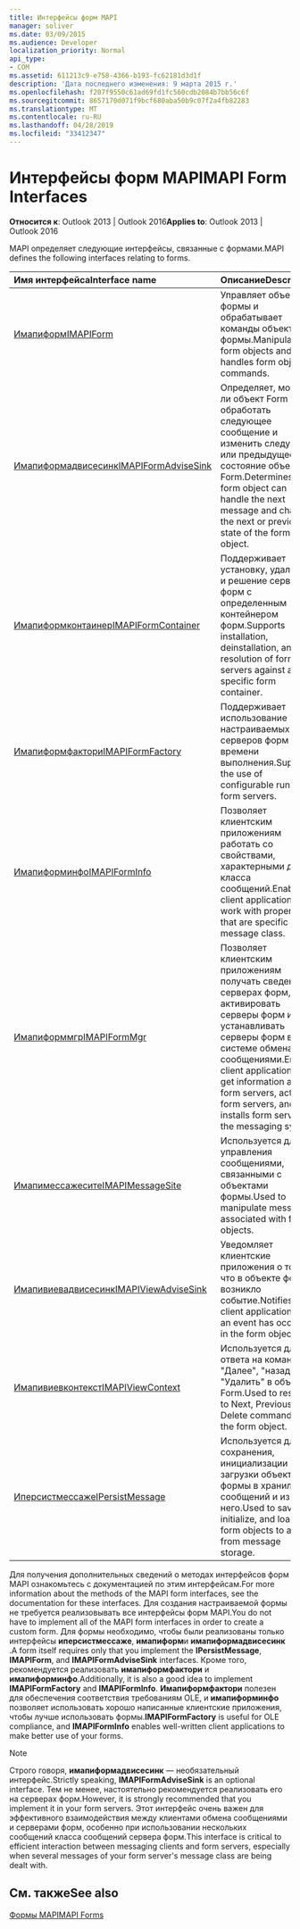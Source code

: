 ```yaml
---
title: Интерфейсы форм MAPI
manager: soliver
ms.date: 03/09/2015
ms.audience: Developer
localization_priority: Normal
api_type:
- COM
ms.assetid: 611213c9-e758-4366-b193-fc62181d3d1f
description: 'Дата последнего изменения: 9 марта 2015 г.'
ms.openlocfilehash: f207f9550c61ad69fd1fc560cdb2084b7bb56c6f
ms.sourcegitcommit: 8657170d071f9bcf680aba50b9c07f2a4fb82283
ms.translationtype: MT
ms.contentlocale: ru-RU
ms.lasthandoff: 04/28/2019
ms.locfileid: "33412347"
---
```

# <a name="mapi-form-interfaces"></a><span data-ttu-id="7f735-103">Интерфейсы форм MAPI</span><span class="sxs-lookup"><span data-stu-id="7f735-103">MAPI Form Interfaces</span></span>

  
  
<span data-ttu-id="7f735-104">**Относится к**: Outlook 2013 | Outlook 2016</span><span class="sxs-lookup"><span data-stu-id="7f735-104">**Applies to**: Outlook 2013 | Outlook 2016</span></span> 
  
<span data-ttu-id="7f735-105">MAPI определяет следующие интерфейсы, связанные с формами.</span><span class="sxs-lookup"><span data-stu-id="7f735-105">MAPI defines the following interfaces relating to forms.</span></span>
  
|<span data-ttu-id="7f735-106">**Имя интерфейса**</span><span class="sxs-lookup"><span data-stu-id="7f735-106">**Interface name**</span></span>|<span data-ttu-id="7f735-107">**Описание**</span><span class="sxs-lookup"><span data-stu-id="7f735-107">**Description**</span></span>|
|:-----|:-----|
|[<span data-ttu-id="7f735-108">Имапиформ</span><span class="sxs-lookup"><span data-stu-id="7f735-108">IMAPIForm</span></span>](imapiformiunknown.md) <br/> |<span data-ttu-id="7f735-109">Управляет объектами формы и обрабатывает команды объекта формы.</span><span class="sxs-lookup"><span data-stu-id="7f735-109">Manipulates form objects and handles form object commands.</span></span>  <br/> |
|[<span data-ttu-id="7f735-110">Имапиформадвисесинк</span><span class="sxs-lookup"><span data-stu-id="7f735-110">IMAPIFormAdviseSink</span></span>](imapiformadvisesinkiunknown.md) <br/> |<span data-ttu-id="7f735-111">Определяет, может ли объект Form обработать следующее сообщение и изменить следующее или предыдущее состояние объекта Form.</span><span class="sxs-lookup"><span data-stu-id="7f735-111">Determines if the form object can handle the next message and changes the next or previous state of the form object.</span></span>  <br/> |
|[<span data-ttu-id="7f735-112">Имапиформконтаинер</span><span class="sxs-lookup"><span data-stu-id="7f735-112">IMAPIFormContainer</span></span>](imapiformcontaineriunknown.md) <br/> |<span data-ttu-id="7f735-113">Поддерживает установку, удаление и решение серверов форм с определенным контейнером форм.</span><span class="sxs-lookup"><span data-stu-id="7f735-113">Supports installation, deinstallation, and resolution of form servers against a specific form container.</span></span>  <br/> |
|[<span data-ttu-id="7f735-114">Имапиформфактори</span><span class="sxs-lookup"><span data-stu-id="7f735-114">IMAPIFormFactory</span></span>](imapiformfactoryiunknown.md) <br/> |<span data-ttu-id="7f735-115">Поддерживает использование настраиваемых серверов форм времени выполнения.</span><span class="sxs-lookup"><span data-stu-id="7f735-115">Supports the use of configurable run-time form servers.</span></span>  <br/> |
|[<span data-ttu-id="7f735-116">Имапиформинфо</span><span class="sxs-lookup"><span data-stu-id="7f735-116">IMAPIFormInfo</span></span>](imapiforminfoimapiprop.md) <br/> |<span data-ttu-id="7f735-117">Позволяет клиентским приложениям работать со свойствами, характерными для класса сообщений.</span><span class="sxs-lookup"><span data-stu-id="7f735-117">Enables client applications to work with properties that are specific to a message class.</span></span>  <br/> |
|[<span data-ttu-id="7f735-118">Имапиформмгр</span><span class="sxs-lookup"><span data-stu-id="7f735-118">IMAPIFormMgr</span></span>](imapiformmgriunknown.md) <br/> |<span data-ttu-id="7f735-119">Позволяет клиентским приложениям получать сведения о серверах форм, активировать серверы форм и устанавливать серверы форм в системе обмена сообщениями.</span><span class="sxs-lookup"><span data-stu-id="7f735-119">Enables client applications to get information about form servers, activates form servers, and installs form servers in the messaging system.</span></span>  <br/> |
|[<span data-ttu-id="7f735-120">Имапимессажесите</span><span class="sxs-lookup"><span data-stu-id="7f735-120">IMAPIMessageSite</span></span>](imapimessagesiteiunknown.md) <br/> |<span data-ttu-id="7f735-121">Используется для управления сообщениями, связанными с объектами формы.</span><span class="sxs-lookup"><span data-stu-id="7f735-121">Used to manipulate messages associated with form objects.</span></span>  <br/> |
|[<span data-ttu-id="7f735-122">Имапивиевадвисесинк</span><span class="sxs-lookup"><span data-stu-id="7f735-122">IMAPIViewAdviseSink</span></span>](imapiviewadvisesinkiunknown.md) <br/> |<span data-ttu-id="7f735-123">Уведомляет клиентские приложения о том, что в объекте формы возникло событие.</span><span class="sxs-lookup"><span data-stu-id="7f735-123">Notifies client applications that an event has occurred in the form object.</span></span>  <br/> |
|[<span data-ttu-id="7f735-124">Имапивиевконтекст</span><span class="sxs-lookup"><span data-stu-id="7f735-124">IMAPIViewContext</span></span>](imapiviewcontextiunknown.md) <br/> |<span data-ttu-id="7f735-125">Используется для ответа на команды "Далее", "назад" и "Удалить" в объекте Form.</span><span class="sxs-lookup"><span data-stu-id="7f735-125">Used to respond to Next, Previous, and Delete commands in the form object.</span></span>  <br/> |
|[<span data-ttu-id="7f735-126">Иперсистмессаже</span><span class="sxs-lookup"><span data-stu-id="7f735-126">IPersistMessage</span></span>](ipersistmessageiunknown.md) <br/> |<span data-ttu-id="7f735-127">Используется для сохранения, инициализации и загрузки объектов формы в хранилище сообщений и из него.</span><span class="sxs-lookup"><span data-stu-id="7f735-127">Used to save, initialize, and load form objects to and from message storage.</span></span>  <br/> |
   
<span data-ttu-id="7f735-128">Для получения дополнительных сведений о методах интерфейсов форм MAPI ознакомьтесь с документацией по этим интерфейсам.</span><span class="sxs-lookup"><span data-stu-id="7f735-128">For more information about the methods of the MAPI form interfaces, see the documentation for these interfaces.</span></span> <span data-ttu-id="7f735-129">Для создания настраиваемой формы не требуется реализовывать все интерфейсы форм MAPI.</span><span class="sxs-lookup"><span data-stu-id="7f735-129">You do not have to implement all of the MAPI form interfaces in order to create a custom form.</span></span> <span data-ttu-id="7f735-130">Для формы необходимо, чтобы были реализованы только интерфейсы **иперсистмессаже**, **имапиформ**и **имапиформадвисесинк** .</span><span class="sxs-lookup"><span data-stu-id="7f735-130">A form itself requires only that you implement the **IPersistMessage**, **IMAPIForm**, and **IMAPIFormAdviseSink** interfaces.</span></span> <span data-ttu-id="7f735-131">Кроме того, рекомендуется реализовать **имапиформфактори** и **имапиформинфо**.</span><span class="sxs-lookup"><span data-stu-id="7f735-131">Additionally, it is also a good idea to implement **IMAPIFormFactory** and **IMAPIFormInfo**.</span></span> <span data-ttu-id="7f735-132">**Имапиформфактори** полезен для обеспечения соответствия требованиям OLE, и **имапиформинфо** позволяет использовать хорошо написанные клиентские приложения, чтобы лучше использовать формы.</span><span class="sxs-lookup"><span data-stu-id="7f735-132">**IMAPIFormFactory** is useful for OLE compliance, and **IMAPIFormInfo** enables well-written client applications to make better use of your forms.</span></span> 
  
> [!NOTE]
> <span data-ttu-id="7f735-133">Строго говоря, **имапиформадвисесинк** — необязательный интерфейс.</span><span class="sxs-lookup"><span data-stu-id="7f735-133">Strictly speaking, **IMAPIFormAdviseSink** is an optional interface.</span></span> <span data-ttu-id="7f735-134">Тем не менее, настоятельно рекомендуется реализовать его на серверах форм.</span><span class="sxs-lookup"><span data-stu-id="7f735-134">However, it is strongly recommended that you implement it in your form servers.</span></span> <span data-ttu-id="7f735-135">Этот интерфейс очень важен для эффективного взаимодействия между клиентами обмена сообщениями и серверами форм, особенно при использовании нескольких сообщений класса сообщений сервера форм.</span><span class="sxs-lookup"><span data-stu-id="7f735-135">This interface is critical to efficient interaction between messaging clients and form servers, especially when several messages of your form server's message class are being dealt with.</span></span> 
  
## <a name="see-also"></a><span data-ttu-id="7f735-136">См. также</span><span class="sxs-lookup"><span data-stu-id="7f735-136">See also</span></span>



[<span data-ttu-id="7f735-137">Формы MAPI</span><span class="sxs-lookup"><span data-stu-id="7f735-137">MAPI Forms</span></span>](mapi-forms.md)

